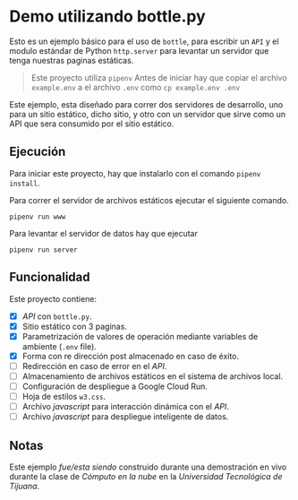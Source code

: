 # Demo utilizando bottle.py

Esto es un ejemplo básico para el uso de `bottle`, para escribir un `API` y el modulo estándar de Python `http.server` para levantar un servidor que tenga nuestras paginas estáticas.

> Este proyecto utiliza `pipenv`
> Antes de iniciar hay que copiar el archivo `example.env` a el archivo `.env` como `cp example.env .env`

Este ejemplo, esta diseñado para correr dos servidores de desarrollo, uno para un sitio estático, dicho sitio, y otro con un servidor que sirve como un API que sera consumido por el sitio estático.


## Ejecución

Para iniciar este proyecto, hay que instalarlo con el comando `pipenv install`.


Para correr el servidor de archivos estáticos ejecutar el siguiente comando.

```
pipenv run www
```

Para levantar el servidor de datos hay que ejecutar 

```
pipenv run server
```

## Funcionalidad

Este proyecto contiene:

 - [X] _API_ con `bottle.py`.
 - [X] Sitio estático con 3 paginas.
 - [X] Parametrización de valores de operación mediante variables de ambiente (`.env` file).
 - [X] Forma con re dirección post almacenado en caso de éxito.
 - [ ] Redirección en caso de error en el _API_.
 - [ ] Almacenamiento de archivos estáticos en el sistema de archivos local.
 - [ ] Configuración de despliegue a Google Cloud Run.
 - [ ] Hoja de estilos `w3.css`.
 - [ ] Archivo _javascript_ para interacción dinámica con el _API_.
 - [ ] Archivo _javascript_ para despliegue inteligente de datos.

## Notas

Este ejemplo _fue/esta siendo_ construido durante una demostración en vivo durante la clase de _Cómputo en la nube_ en la _Universidad Tecnológica de Tijuana_.
